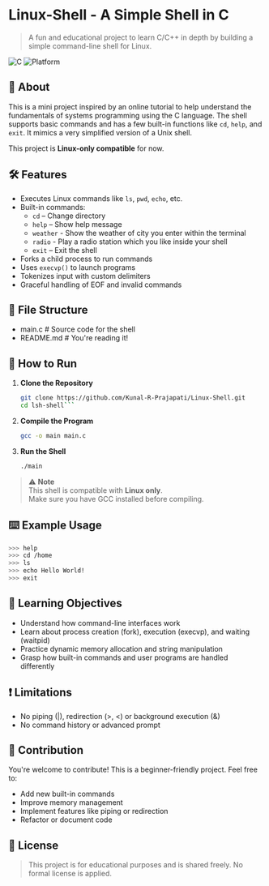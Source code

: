 # Linux-Shell - A Simple Shell in C

> A fun and educational project to learn C/C++ in depth by building a simple command-line shell for Linux.

![C](https://img.shields.io/badge/Language-C-blue.svg)
![Platform](https://img.shields.io/badge/Platform-Linux-orange.svg)

## 📌 About

This is a mini project inspired by an online tutorial to help understand the fundamentals of systems programming using the C language. The shell supports basic commands and has a few built-in functions like `cd`, `help`, and `exit`. It mimics a very simplified version of a Unix shell.

This project is **Linux-only compatible** for now.

## 🛠️ Features

- Executes Linux commands like `ls`, `pwd`, `echo`, etc.
- Built-in commands:
  - `cd` – Change directory
  - `help` – Show help message
  - `weather` - Show the weather of city you enter within the terminal
  - `radio` - Play a radio station which you like inside your shell
  - `exit` – Exit the shell
- Forks a child process to run commands
- Uses `execvp()` to launch programs
- Tokenizes input with custom delimiters
- Graceful handling of EOF and invalid commands

## 📂 File Structure
- main.c # Source code for the shell
- README.md # You're reading it!

## 🚀 How to Run

1. **Clone the Repository**
   ```bash 
   git clone https://github.com/Kunal-R-Prajapati/Linux-Shell.git
   cd lsh-shell```
2. **Compile the Program**
    ```bash
    gcc -o main main.c
3. **Run the Shell**
    ```bash
    ./main

> ⚠️ **Note**  
> This shell is compatible with **Linux only**.  
> Make sure you have GCC installed before compiling.

## ⌨️ Example Usage 
```bash
>>> help
>>> cd /home
>>> ls
>>> echo Hello World!
>>> exit
```

## 🧠 Learning Objectives
- Understand how command-line interfaces work
- Learn about process creation (fork), execution (execvp), and waiting (waitpid)
- Practice dynamic memory allocation and string manipulation
- Grasp how built-in commands and user programs are handled differently

## ❗ Limitations
- No piping (|), redirection (>, <) or background execution (&)
- No command history or advanced prompt


## 🙌 Contribution
You're welcome to contribute! This is a beginner-friendly project. Feel free to:
- Add new built-in commands
- Improve memory management
- Implement features like piping or redirection
- Refactor or document code
## 📃 License
>This project is for educational purposes and is shared freely. No formal license is applied.
